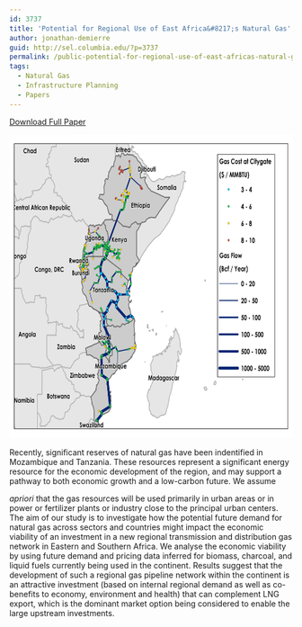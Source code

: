 ```yaml
---
id: 3737
title: 'Potential for Regional Use of East Africa&#8217;s Natural Gas'
author: jonathan-demierre
guid: http://sel.columbia.edu/?p=3737
permalink: /public-potential-for-regional-use-of-east-africas-natural-gas/
tags:
  - Natural Gas
  - Infrastructure Planning
  - Papers
---
```

<p>
  <a href="/assets/uploads/blog/2014/11/Potential-for-Regional-Use-of-East-Africas-Natural-Gas-SELv7_1_ES.pdf">Download Full Paper</a>
  
  <p>
    <a href="/assets/uploads/blog/2014/05/PipelineSegments-491-BZ-p-phase3-2050v2.jpg"><img class="alignnone wp-image-3738 size-large" src="/assets/uploads/blog/2014/05/PipelineSegments-491-BZ-p-phase3-2050v2.jpg" alt="Natural Gas Network Eastern Africa" width="700" height="540" /></a>
  </p> Recently, significant reserves of natural gas have been indentified in Mozambique and Tanzania. These resources represent a significant energy resource for the economic development of the region, and may support a pathway to both economic growth and a low-carbon future. We assume 
  
  <em>apriori </em>that the gas resources will be used primarily in urban areas or in power or fertilizer plants or industry close to the principal urban centers. The aim of our study is to investigate how the potential future demand for natural gas across sectors and countries might impact the economic viability of an investment in a new regional transmission and distribution gas network in Eastern and Southern Africa. We analyse the economic viability by using future demand and pricing data inferred for biomass, charcoal, and liquid fuels currently being used in the continent. Results suggest that the development of such a regional gas pipeline network within the continent is an attractive investment (based on internal regional demand as well as co-benefits to economy, environment and health) that can complement LNG export, which is the dominant market option being considered to enable the large upstream investments.
